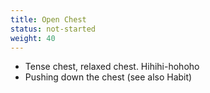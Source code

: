 ```yaml
---
title: Open Chest
status: not-started
weight: 40
---
```


- Tense chest, relaxed chest. Hihihi-hohoho
- Pushing down the chest (see also Habit)
